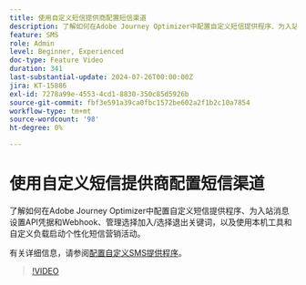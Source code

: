 ```yaml
---
title: 使用自定义短信提供商配置短信渠道
description: 了解如何在Adobe Journey Optimizer中配置自定义短信提供程序、为入站消息设置API凭据和Webhook、管理选择加入/选择退出关键词，以及使用本机工具和自定义负载启动个性化短信营销活动。
feature: SMS
role: Admin
level: Beginner, Experienced
doc-type: Feature Video
duration: 341
last-substantial-update: 2024-07-26T00:00:00Z
jira: KT-15886
exl-id: 7278a99e-4553-4cd1-8830-350c85d5926b
source-git-commit: fbf3e591a39ca0fbc1572be602a2f1b2c10a7854
workflow-type: tm+mt
source-wordcount: '98'
ht-degree: 0%

---
```


# 使用自定义短信提供商配置短信渠道

了解如何在Adobe Journey Optimizer中配置自定义短信提供程序、为入站消息设置API凭据和Webhook、管理选择加入/选择退出关键词，以及使用本机工具和自定义负载启动个性化短信营销活动。

有关详细信息，请参阅[配置自定义SMS提供程序](https://experienceleague.adobe.com/en/docs/journey-optimizer/using/channels/sms/configure-sms/sms-configuration-custom)。

>[!VIDEO](https://video.tv.adobe.com/v/3431625/?learn=on&enablevpops)
